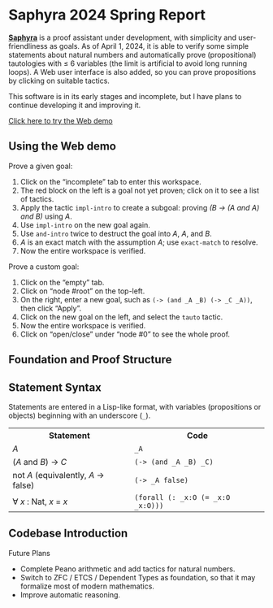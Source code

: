 Saphyra 2024 Spring Report
===

[__Saphyra__](https://github.com/pennzht/saphyra) is a proof assistant under development, with simplicity and user-friendliness as goals. As of April 1, 2024, it is able to verify some simple statements about natural numbers and automatically prove (propositional) tautologies with ≤ 6 variables (the limit is artificial to avoid long running loops). A Web user interface is also added, so you can prove propositions by clicking on suitable tactics.

This software is in its early stages and incomplete, but I have plans to continue developing it and improving it.

[Click here to try the Web demo](https://mage-of-the-east.com/saphyra/js/start.html)

Using the Web demo
---

Prove a given goal:

1. Click on the “incomplete” tab to enter this workspace.
2. The red block on the left is a goal not yet proven; click on it to see a list of tactics.
3. Apply the tactic `impl-intro` to create a subgoal: proving _(B → (A and A) and B)_ using _A_.
4. Use `impl-intro` on the new goal again.
5. Use `and-intro` twice to destruct the goal into _A_, _A_, and _B_.
6. _A_ is an exact match with the assumption _A_; use `exact-match` to resolve.
7. Now the entire workspace is verified.

Prove a custom goal:

1. Click on the “empty” tab.
2. Click on “node #root” on the top-left.
3. On the right, enter a new goal, such as `(-> (and _A _B) (-> _C _A))`, then click “Apply”.
4. Click on the new goal on the left, and select the `tauto` tactic.
5. Now the entire workspace is verified.
6. Click on “open/close” under “node #0” to see the whole proof.

Foundation and Proof Structure
---

<!-- node-based -->

Statement Syntax
---

Statements are entered in a Lisp-like format, with variables (propositions or objects) beginning with an underscore (`_`).

<table>
  <tr>
    <th scope="col">Statement</th>
    <th scope="col">Code</th>
  </tr>

  <tr>
    <td>
      <em>A</em>
    </td>
    <td>
      <code>_A</code>
    </td>
  </tr>

  <tr>
    <td>
      (<em>A</em> and <em>B</em>) → <em>C</em>
    </td>
    <td>
      <code>(-> (and _A _B) _C)</code>
    </td>
  </tr>

  <tr>
    <td>
      not <em>A</em> (equivalently, <em>A</em> → false)
    </td>
    <td>
      <code>(-> _A false)</code>
    </td>
  </tr>

  <tr>
    <td>
      ∀ <em>x</em> : Nat, <em>x</em> = <em>x</em>
    </td>
    <td>
      <code>(forall (: _x:O (= _x:O _x:O)))</code>
    </td>
  </tr>
</table>

Codebase Introduction
---

Future Plans

* Complete Peano arithmetic and add tactics for natural numbers.
* Switch to ZFC / ETCS / Dependent Types as foundation, so that it may formalize most of modern mathematics.
* Improve automatic reasoning.
